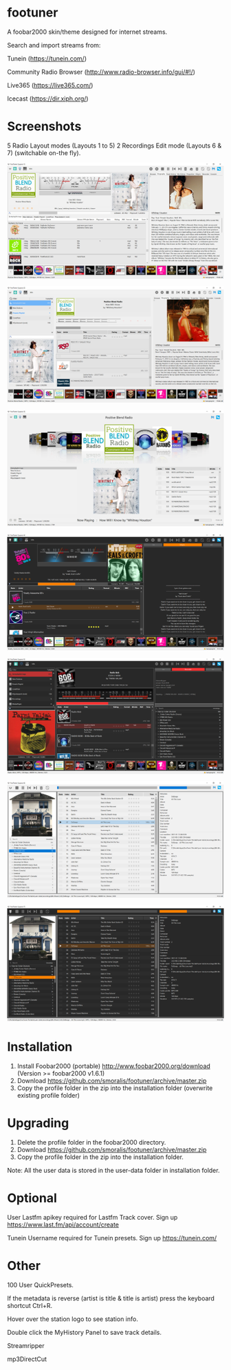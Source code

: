# footuner

A foobar2000 skin/theme designed for internet streams.

Search and import streams from:

Tunein (https://tunein.com/)

Community Radio Browser (http://www.radio-browser.info/gui/#!/) 

Live365 (https://live365.com/)

Icecast (https://dir.xiph.org/)

# Screenshots

5 Radio Layout modes (Layouts 1 to 5)
2 Recordings Edit mode (Layouts 6 & 7)
(switchable on-the fly).

![Layout1](/layout1.png)

![Layout2](/layout2.png)

![Layout3](/layout3.png)

![Layout4](/layout4.png)

![Layout5](/layout5.png)

![Layout6](/layout6.png)

![Layout7](/layout7.png)

# Installation

1. Install Foobar2000 (portable) http://www.foobar2000.org/download (Version >= foobar2000 v1.6.1)
2. Download https://github.com/smoralis/footuner/archive/master.zip
2. Copy the profile folder in the zip into the installation folder (overwrite existing profile folder) 

# Upgrading

1. Delete the profile folder in the foobar2000 directory.
2. Download https://github.com/smoralis/footuner/archive/master.zip
3. Copy the profile folder in the zip into the installation folder.

Note:
All the user data is stored in the user-data folder in installation folder.

# Optional 

User Lastfm apikey required for Lastfm Track cover.
Sign up https://www.last.fm/api/account/create

Tunein Username required for Tunein presets.
Sign up https://tunein.com/

# Other

100 User QuickPresets.

If the metadata is reverse (artist is title & title is artist) press the keyboard shortcut Ctrl+R.

Hover over the station logo to see station info.

Double click the MyHistory Panel to save track details.

Streamripper

mp3DirectCut